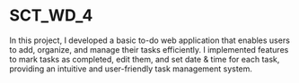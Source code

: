 # SCT_WD_4
In this project, I developed a basic to-do web application that enables users to add, organize, and manage their tasks efficiently. I implemented features to mark tasks as completed, edit them, and set date &amp; time for each task, providing an intuitive and user-friendly task management system.
